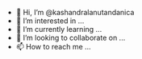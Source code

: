 - 👋 Hi, I’m @kashandralanutandanica
- 👀 I’m interested in ...
- 🌱 I’m currently learning ...
- 💞️ I’m looking to collaborate on ...
- 📫 How to reach me ...

<!---
kashandralanutandanica/kashandralanutandanica is a ✨ special ✨ repository because its `README.md` (this file) appears on your GitHub profile.
You can click the Preview link to take a look at your changes.
--->
